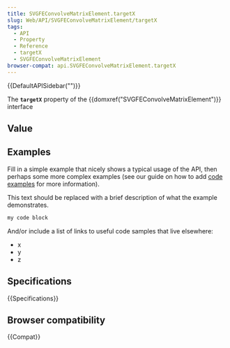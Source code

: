 ```yaml
---
title: SVGFEConvolveMatrixElement.targetX
slug: Web/API/SVGFEConvolveMatrixElement/targetX
tags:
  - API
  - Property
  - Reference
  - targetX
  - SVGFEConvolveMatrixElement
browser-compat: api.SVGFEConvolveMatrixElement.targetX
---
```

{{DefaultAPISidebar("")}}

The **`targetX`** property of the {{domxref("SVGFEConvolveMatrixElement")}} interface 

## Value



## Examples

Fill in a simple example that nicely shows a typical usage of the API, then perhaps some more complex examples (see our guide on how to add [code examples](/en-US/docs/MDN/Contribute/Structures/Code_examples) for more information).

This text should be replaced with a brief description of what the example demonstrates.

```js
my code block
```

And/or include a list of links to useful code samples that live elsewhere:

*   x
*   y
*   z

## Specifications

{{Specifications}}

## Browser compatibility

{{Compat}}


